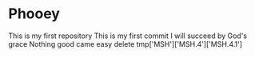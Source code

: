 # Phooey
This is my first repository
This is my first commit
I will succeed by God's grace
Nothing good came easy 
delete tmp['MSH']['MSH.4']['MSH.4.1']
